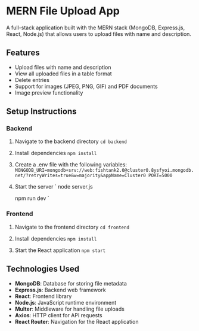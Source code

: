 # MERN File Upload App

A full-stack application built with the MERN stack (MongoDB, Express.js, React, Node.js) that allows users to upload files with name and description.

## Features

- Upload files with name and description
- View all uploaded files in a table format
- Delete entries
- Support for images (JPEG, PNG, GIF) and PDF documents
- Image preview functionality

## Setup Instructions

### Backend

1. Navigate to the backend directory
   `
   cd backend
   `

2. Install dependencies
   `
   npm install
   `

3. Create a .env file with the following variables:
   `
   MONGODB_URI=mongodb+srv://web:fishtank2.0@cluster0.8ysfyoi.mongodb.net/?retryWrites=true&w=majority&appName=Cluster0
   PORT=5000
   `

4. Start the server
   `
   node server.js
   
   npm run dev
   `

### Frontend

1. Navigate to the frontend directory
   `
   cd frontend
   `

2. Install dependencies
   `
   npm install
   `

3. Start the React application
   `
   npm start
   `

## Technologies Used

- **MongoDB**: Database for storing file metadata
- **Express.js**: Backend web framework
- **React**: Frontend library
- **Node.js**: JavaScript runtime environment
- **Multer**: Middleware for handling file uploads
- **Axios**: HTTP client for API requests
- **React Router**: Navigation for the React application
